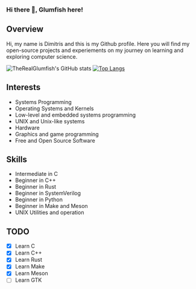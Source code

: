 <!--
Copyright 2023 (c) Dimitris Alexopoulos - All rights reserved
-->

### Hi there 👋, Glumfish here!

## Overview

Hi, my name is Dimitris and this is my Github profile.
Here you will find my open-source projects and experiements on my journey on learning and exploring computer science.

![TheRealGlumfish's GitHub stats](https://github-readme-stats.vercel.app/api?username=TheRealGlumfish&show_icons=true)
[![Top Langs](https://github-readme-stats.vercel.app/api/top-langs/?username=TheRealGlumfish)](https://github.com/TheRealGlumfish/github-readme-stats)

<!--
**TheRealGlumfish/TheRealGlumfish** is a ✨ _special_ ✨ repository because its `README.md` (this file) appears on your GitHub profile.

Here are some ideas to get you started:
- 🔭 I’m currently working on my personal projects and learning programming.
- 🌱 I’m currently learning C and Rust
- 👯 I’m looking to collaborate on ...
- 🤔 I’m looking for help with ...
- 💬 Ask me about ...
- 📫 How to reach me: ...
- 😄 Pronouns: ... 
- ⚡ Fun fact: I'm Greek
-->

## Interests

- Systems Programming
- Operating Systems and Kernels
- Low-level and embedded systems programming
- UNIX and Unix-like systems
- Hardware
- Graphics and game programming
- Free and Open Source Software

## Skills

- Intermediate in C
- Beginner in C++
- Beginner in Rust
- Beginner in SystemVerilog
- Beginner in Python
- Beginner in Make and Meson
- UNIX Utilities and operation

## TODO

- [x] Learn C
- [x] Learn C++
- [x] Learn Rust
- [x] Learn Make
- [x] Learn Meson
- [ ] Learn GTK
